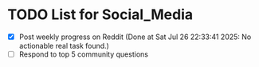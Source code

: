 # TODO List for Social_Media

- [x] Post weekly progress on Reddit  (Done at Sat Jul 26 22:33:41 2025: No actionable real task found.)
- [ ] Respond to top 5 community questions